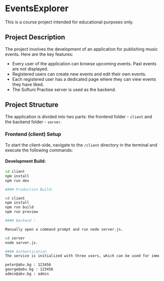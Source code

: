 # EventsExplorer

This is a course project intended for educational purposes only.

## Project Description

The project involves the development of an application for publishing music events. Here are the key features:

- Every user of the application can browse upcoming events. Past events are not displayed.
- Registered users can create new events and edit their own events.
- Each registered user has a dedicated page where they can view events they have liked.
- The Softuni Practise server is used as the backend.

## Project Structure

The application is divided into two parts: the frontend folder - `client` and the backend folder - `server`.

### Frontend (client) Setup

To start the client-side, navigate to the `/client` directory in the terminal and execute the following commands:

#### Development Build:

```bash
cd client
npm install
npm run dev

#### Production Build:

cd client
npm install
npm run build
npm run preview

#### Backend :

Manually open a command prompt and run node server.js.

cd server
node server.js.

#### Authentication
The service is initialized with three users, which can be used for immediate testing:

peter@abv.bg : 123456
george@abv.bg : 123456
admin@abv.bg : admin